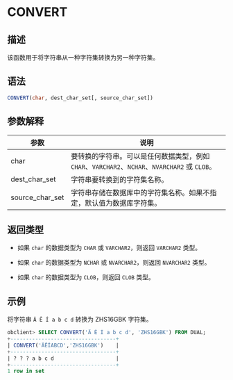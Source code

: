 CONVERT 
============================



描述 
-----------------------

该函数用于将字符串从一种字符集转换为另一种字符集。

语法 
-----------------------

```sql
CONVERT(char, dest_char_set[, source_char_set])
```



参数解释 
-------------------------



|       参数        |                                  说明                                  |
|-----------------|----------------------------------------------------------------------|
| char            | 要转换的字符串。可以是任何数据类型，例如 `CHAR`、`VARCHAR2`、`NCHAR`、`NVARCHAR2` 或 `CLOB`。 |
| dest_char_set   | 字符串要转换到的字符集名称。                                                       |
| source_char_set | 字符串存储在数据库中的字符集名称。如果不指定，默认值为数据库字符集。                                   |



返回类型 
-------------------------

* 如果 `char` 的数据类型为 `CHAR` 或 `VARCHAR2`，则返回 `VARCHAR2` 类型。

  

* 如果 `char` 的数据类型为 `NCHAR` 或 `NVARCHAR2`，则返回 `NVARCHAR2` 类型。

  

* 如果 `char` 的数据类型为 `CLOB`，则返回 `CLOB` 类型。

  




示例 
-----------------------

将字符串 `Ä Ê Í a b c d` 转换为 ZHS16GBK 字符集。

```sql
obclient> SELECT CONVERT('Ä Ê Í a b c d', 'ZHS16GBK') FROM DUAL;
+----------------------------------+
| CONVERT('ÄÊÍABCD','ZHS16GBK')    |
+----------------------------------+
| ? ? ? a b c d                    |
+----------------------------------+
1 row in set
```


